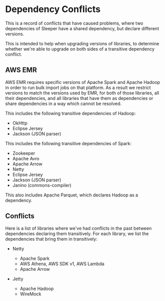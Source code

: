 Dependency Conflicts
====================

This is a record of conflicts that have caused problems, where two dependencies of Sleeper have a shared dependency, but
declare different versions.

This is intended to help when upgrading versions of libraries, to determine whether we're able to upgrade on both sides
of a transitive dependency conflict.

## AWS EMR

AWS EMR requires specific versions of Apache Spark and Apache Hadoop in order to run bulk import jobs on that platform.
As a result we restrict versions to match the versions used by EMR, for both of those libraries, all their dependencies,
and all libraries that have them as dependencies or share dependencies in a way which cannot be resolved.

This includes the following transitive dependencies of Hadoop:

- OkHttp
- Eclipse Jersey
- Jackson (JSON parser)

This includes the following transitive dependencies of Spark:

- Zookeeper
- Apache Avro
- Apache Arrow
- Netty
- Eclipse Jersey
- Jackson (JSON parser)
- Janino (commons-compiler)

This also includes Apache Parquet, which declares Hadoop as a dependency.

## Conflicts

Here is a list of libraries where we've had conflicts in the past between dependencies declaring them transitively. For
each library, we list the dependencies that bring them in transitively:

- Netty
  - Apache Spark
  - AWS Athena, AWS SDK v1, AWS Lambda
  - Apache Arrow

- Jetty
  - Apache Hadoop
  - WireMock
